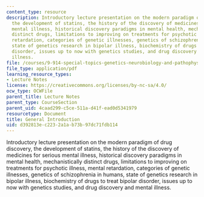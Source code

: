 ```yaml
---
content_type: resource
description: Introductory lecture presentation on the modern paradigm of drug discovery,
  the development of statins, the history of the discovery of medicines for serious
  mental illness, historical discovery paradigms in mental health, mechanistically
  distinct drugs, limitations to improving on treatments for psychotic illness, mental
  retardation, categories of genetic illnesses, genetics of schizophrenia in humans,
  state of genetics research in bipolar illness, biochemistry of drugs to treat bipolar
  disorder, issues up to now with genetics studies, and drug discovery and mental
  illness.
file: /courses/9-914-special-topics-genetics-neurobiology-and-pathophysiology-of-psychiatric-disorders-fall-2008/d392813ec2232a1ab73b97dc71fdb114_MIT9_914f08_Lec01.pdf
file_type: application/pdf
learning_resource_types:
- Lecture Notes
license: https://creativecommons.org/licenses/by-nc-sa/4.0/
ocw_type: OCWFile
parent_title: Lecture Notes
parent_type: CourseSection
parent_uid: 4caad299-c5ce-511a-d41f-ead0d5341979
resourcetype: Document
title: General Introduction
uid: d392813e-c223-2a1a-b73b-97dc71fdb114
---
```

Introductory lecture presentation on the modern paradigm of drug discovery, the development of statins, the history of the discovery of medicines for serious mental illness, historical discovery paradigms in mental health, mechanistically distinct drugs, limitations to improving on treatments for psychotic illness, mental retardation, categories of genetic illnesses, genetics of schizophrenia in humans, state of genetics research in bipolar illness, biochemistry of drugs to treat bipolar disorder, issues up to now with genetics studies, and drug discovery and mental illness.